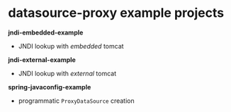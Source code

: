 # datasource-proxy example projects

**jndi-embedded-example**
- JNDI lookup with *embedded* tomcat

**jndi-external-example**
- JNDI lookup with *external* tomcat

**spring-javaconfig-example**
- programmatic `ProxyDataSource` creation


